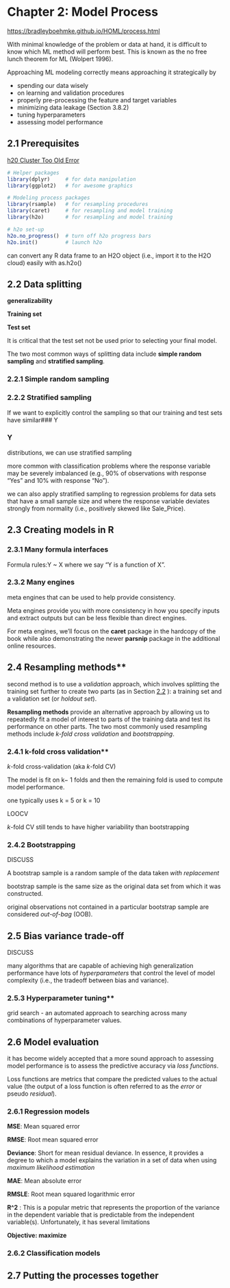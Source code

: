 # Chapter 2: Model Process

https://bradleyboehmke.github.io/HOML/process.html

With minimal knowledge of the problem or data at hand, it is difficult to know which ML method will perform best. This is known as the no free lunch theorem for ML (Wolpert 1996). 

Approaching ML modeling correctly means approaching it strategically by 

- spending our data wisely 
- on learning and validation procedures
- properly pre-processing the feature and target variables
- minimizing data leakage (Section 3.8.2)
- tuning hyperparameters
- assessing model performance

## 2.1 Prerequisites

[h20 Cluster Too Old Error](https://stackoverflow.com/questions/52495778/h2o-warning-message-too-old-cluster)

```r
# Helper packages
library(dplyr)     # for data manipulation
library(ggplot2)   # for awesome graphics

# Modeling process packages
library(rsample)   # for resampling procedures
library(caret)     # for resampling and model training
library(h2o)       # for resampling and model training

# h2o set-up 
h2o.no_progress()  # turn off h2o progress bars
h2o.init()         # launch h2o
```

can convert any R data frame to an H2O object (i.e., import it to the H2O cloud) easily with as.h2o(<my-data-frame>)

## 2.2 Data splitting

**generalizability**

**Training set**

**Test set**

It is critical that the test set not be used prior to selecting your final model.

The two most common ways of splitting data include **simple random sampling** and **stratified sampling**.

### 2.2.1 Simple random sampling

### 2.2.2 Stratified sampling

If we want to explicitly control the sampling so that our training and test sets have similar### Y
### Y
distributions, we can use stratified sampling

more common with classification problems where the response variable may be severely imbalanced (e.g., 90% of observations with response “Yes” and 10% with response “No”).

we can also apply stratified sampling to regression problems for data sets that have a small sample size and where the response variable deviates strongly from normality (i.e., positively skewed like Sale_Price).

## 2.3 Creating models in R


### 2.3.1 Many formula interfaces

Formula rules:Y ~ X where we say “Y is a function of X”.


### 2.3.2 Many engines

meta engines that can be used to help provide consistency.

Meta engines provide you with more consistency in how you specify inputs and extract outputs but can be less flexible than direct engines.

For meta engines, we’ll focus on the **caret** package in the hardcopy of the book while also demonstrating the newer **parsnip** package in the additional online resources.

## 2.4 Resampling methods**

second method is to use a *validation* approach, which involves splitting the training set further to create two parts (as in Section  [2.2](https://bradleyboehmke.github.io/HOML/process.html#splitting) ): a training set and a validation set (or *holdout set*).

**Resampling methods** provide an alternative approach by allowing us to repeatedly fit a model of interest to parts of the training data and test its performance on other parts. The two most commonly used resampling methods include *k-fold cross validation* and *bootstrapping*.

### 2.4.1 k-fold cross validation**


*k*-fold cross-validation (aka *k*-fold CV)

The model is fit on k− 1
folds and then the remaining fold is used to compute model performance.

one typically uses k = 5
or k = 10

LOOCV

*k*-fold CV still tends to have higher variability than bootstrapping

### 2.4.2 Bootstrapping

DISCUSS 

A bootstrap sample is a random sample of the data taken *with replacement*

bootstrap sample is the same size as the original data set from which it was constructed.

original observations not contained in a particular bootstrap sample are considered *out-of-bag* (OOB).


## 2.5 Bias variance trade-off

DISCUSS

many algorithms that are capable of achieving high generalization performance have lots of *hyperparameters* that control the level of model complexity (i.e., the tradeoff between bias and variance).

### 2.5.3 Hyperparameter tuning**


grid search - an automated approach to searching across many combinations of hyperparameter values.

## 2.6 Model evaluation


 it has become widely accepted that a more sound approach to assessing model performance is to assess the predictive accuracy via *loss functions*. 

Loss functions are metrics that compare the predicted values to the actual value (the output of a loss function is often referred to as the *error* or pseudo *residual*).

### 2.6.1 Regression models

**MSE**: Mean squared error

**RMSE**: Root mean squared error

**Deviance**: Short for mean residual deviance. In essence, it provides a degree to which a model explains the variation in a set of data when using *maximum likelihood estimation*

**MAE**: Mean absolute error

**RMSLE**: Root mean squared logarithmic error

**R^2**
: This is a popular metric that represents the proportion of the variance in the dependent variable that is predictable from the independent variable(s). Unfortunately, it has several limitations

**Objective: maximize**

### 2.6.2 Classification models



## 2.7 Putting the processes together

